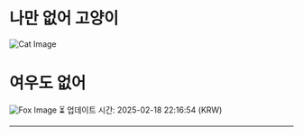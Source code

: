 
# 나만 없어 고양이

![Cat Image](https://cdn2.thecatapi.com/images/MTU4MTkzNg.jpg)

# 여우도 없어
![Fox Image](https://randomfox.ca/images/113.jpg)
⏳ 업데이트 시간: 2025-02-18 22:16:54 (KRW)

---
